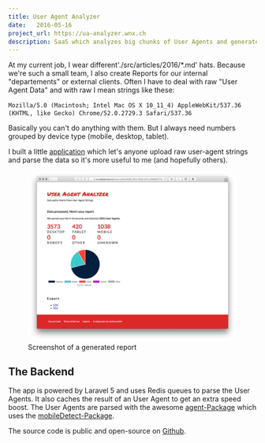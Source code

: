 ```yaml
---
title: User Agent Analyzer
date:   2016-05-16
project_url: https://ua-analyzer.wnx.ch
description: SaaS which analyzes big chunks of User Agents and generates Reports
---
```


At my current job, I wear different'./src/articles/2016/*.md' hats. Because we're such a small team, I also create Reports for our internal "departements" or external clients. Often I have to deal with raw "User Agent Data" and with raw I mean strings like these:

```
Mozilla/5.0 (Macintosh; Intel Mac OS X 10_11_4) AppleWebKit/537.36 (KHTML, like Gecko) Chrome/52.0.2729.3 Safari/537.36
```

Basically you can't do anything with them. But I always need numbers grouped by device type (mobile, desktop, tablet).

I built a little [application](https://ua-analyzer.wnx.ch) which let's anyone upload raw user-agent strings and parse the data so it's more useful to me (and hopefully others).

<figure>
    <img src="images/screenshot-of-report.png" alt="Report">
    <figcaption>Screenshot of a generated report</figcaption> 
</figure>

## The Backend

The app is powered by Laravel 5 and uses Redis queues to parse the User Agents. It also caches the result of an User Agent to get an extra speed boost.
The User Agents are parsed with the awesome [agent-Package](https://github.com/jenssegers/agent) which uses the [mobileDetect-Package](https://github.com/serbanghita/Mobile-Detect).

The source code is public and open-source on [Github](https://github.com/stefanzweifel/user-agent-analyzer).